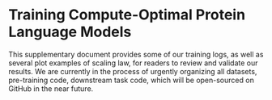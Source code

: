 # Training Compute-Optimal Protein Language Models
This supplementary document provides some of our training logs, as well as several plot examples of scaling law, for readers to review and validate our results. We are currently in the process of urgently organizing all datasets, pre-training code, downstream task code, which will be open-sourced on GitHub in the near future.






